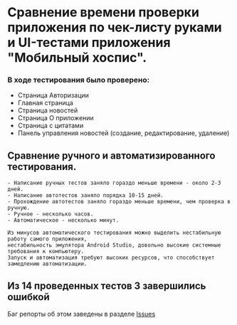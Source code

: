 # Сравнение времени проверки приложения по чек-листу руками и UI-тестами приложения "Мобильный хоспис".


### В ходе тестирования было проверено:
- Страница Авторизации
- Главная страница
- Страница новостей
- Страница О приложении
- Страница с цитатами
- Панель управления новостей (создание, редактирование, удаление)
    

## Сравнение ручного и автоматизированного тестирования.

    - Написание ручных тестов заняло гораздо меньше времени - около 2-3 дней.
    - Написание автотестов заняло порядка 10-15 дней. 
    - Прохождение автотестов заняло гораздо меньше времени, чем проверка в ручную. 
    - Ручное - несколько часов.
    - Автоматическое - несколько минут.

    Из минусов автоматического тестирования можно выделить нестабильную работу самого приложения,
    нестабильность эмулятора Android Studio, довольно высокие системные требования к компьютеру. 
    Запуск и автоматизация требуют высоких ресурсов, что способствует замедлению автоматизации.


## Из 14 проведенных тестов 3 завершились ошибкой
Баг репорты об этом заведены в разделе [Issues](https://github.com/rlvictor/QA_Diplom/issues)

    


